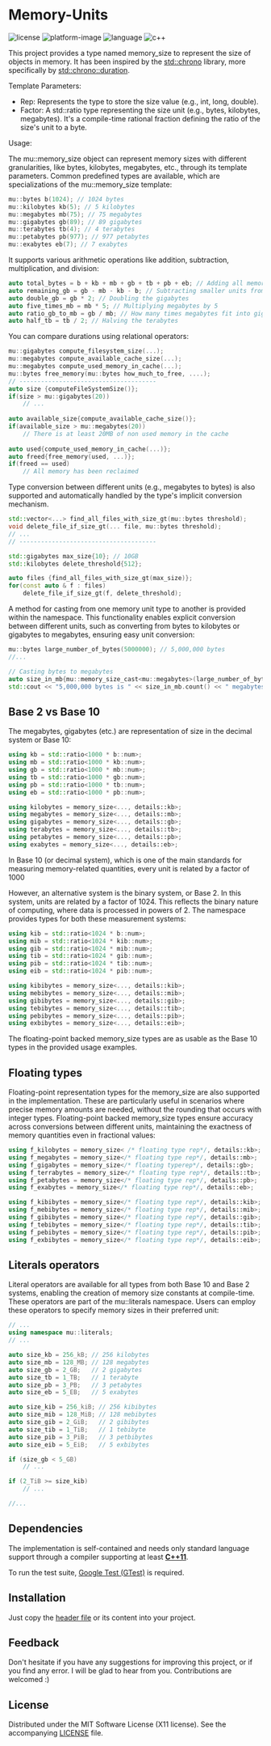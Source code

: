 Memory-Units
===============

![license](https://img.shields.io/badge/license-MIT-green.svg?style=flat-square)
![platform-image](https://img.shields.io/badge/platorms-linux64%20%7C%20osx%20%7C%20windows-lightgrey?style=flat-square)
![language](https://img.shields.io/badge/language-c++-blue.svg?style=flat-square)
![c++](https://img.shields.io/badge/std-c++11-blue.svg?style=flat-square)


This project provides a type named memory_size to represent the size of objects in memory. 
It has been inspired by the [std::chrono](https://en.cppreference.com/w/cpp/chrono) library, 
more specifically by [std::chrono::duration](https://en.cppreference.com/w/cpp/chrono/duration).



Template Parameters:
* Rep: Represents the type to store the size value (e.g., int, long, double).
* Factor: A std::ratio type representing the size unit (e.g., bytes, kilobytes, megabytes). 
It's a compile-time rational fraction defining the ratio of the size's unit to a byte.

Usage:

The mu::memory_size object can represent memory sizes with different granularities, 
like bytes, kilobytes, megabytes, etc., through its template parameters. Common predefined 
types are available, which are specializations of the mu::memory_size template:

```c++
mu::bytes b(1024); // 1024 bytes
mu::kilobytes kb(5); // 5 kilobytes
mu::megabytes mb(75); // 75 megabytes
mu::gigabytes gb(89); // 89 gigabytes
mu::terabytes tb(4); // 4 terabytes
mu::petabytes pb(977); // 977 petabytes
mu::exabytes eb(7); // 7 exabytes
```
It supports various arithmetic operations like addition, subtraction, multiplication, and division:
```c++
auto total_bytes = b + kb + mb + gb + tb + pb + eb; // Adding all memory sizes together
auto remaining_gb = gb - mb - kb - b; // Subtracting smaller units from gigabytes
auto double_gb = gb * 2; // Doubling the gigabytes
auto five_times_mb = mb * 5; // Multiplying megabytes by 5
auto ratio_gb_to_mb = gb / mb; // How many times megabytes fit into gigabytes
auto half_tb = tb / 2; // Halving the terabytes
```

You can compare durations using relational operators:

```c++
mu::gigabytes compute_filesystem_size(...);
mu::megabytes compute_available_cache_size(...);
mu::megabytes compute_used_memory_in_cache(...);
mu::bytes free_memory(mu::bytes how_much_to_free, ....);
// --------------------------------------
auto size {computeFileSystemSize()};
if(size > mu::gigabytes(20))
    // ...
   
auto available_size{compute_available_cache_size()};
if(available_size > mu::megabytes(20))
    // There is at least 20MB of non used memory in the cache
  
auto used{compute_used_memory_in_cache(...)};  
auto freed{free_memory(used, ...)};
if(freed == used)
    // All memory has been reclaimed
```

Type conversion between different units (e.g., megabytes to bytes) is also supported and automatically handled by the type's 
implicit conversion mechanism.
```c++
std::vector<...> find_all_files_with_size_gt(mu::bytes threshold);
void delete_file_if_size_gt(... file, mu::bytes threshold);
// ...
// --------------------------------------

std::gigabytes max_size{10}; // 10GB
std::kilobytes delete_threshold{512};

auto files {find_all_files_with_size_gt(max_size)};
for(const auto & f : files)
    delete_file_if_size_gt(f, delete_threshold); 
```

A method for casting from one memory unit type to another is provided within the
namespace. This functionality enables explicit conversion between different units,
such as converting from bytes to kilobytes or gigabytes to megabytes, ensuring easy
unit conversion:

```c++
mu::bytes large_number_of_bytes(5000000); // 5,000,000 bytes
//...

// Casting bytes to megabytes
auto size_in_mb{mu::memory_size_cast<mu::megabytes>(large_number_of_bytes)};
std::cout << "5,000,000 bytes is " << size_in_mb.count() << " megabytes." << std::endl;
```
## Base 2 vs Base 10

The megabytes, gigabytes (etc.) are representation of size in the decimal system or Base 10:
```c++
using kb = std::ratio<1000 * b::num>;
using mb = std::ratio<1000 * kb::num>;
using gb = std::ratio<1000 * mb::num>;
using tb = std::ratio<1000 * gb::num>;
using pb = std::ratio<1000 * tb::num>;
using eb = std::ratio<1000 * pb::num>;

using kilobytes = memory_size<..., details::kb>;
using megabytes = memory_size<..., details::mb>;
using gigabytes = memory_size<..., details::gb>;
using terabytes = memory_size<..., details::tb>;
using petabytes = memory_size<..., details::pb>;
using exabytes = memory_size<..., details::eb>;
```
In Base 10 (or decimal system), which is one of the main standards for measuring memory-related quantities, every unit is related 
by a factor of 1000

However, an alternative system is the binary system, or Base 2. In this system, units are related by a factor 
of 1024. This reflects the binary nature of computing, where data is processed in powers of 2. The namespace 
provides types for both these measurement systems:

```c++
using kib = std::ratio<1024 * b::num>;
using mib = std::ratio<1024 * kib::num>;
using gib = std::ratio<1024 * mib::num>;
using tib = std::ratio<1024 * gib::num>;
using pib = std::ratio<1024 * tib::num>;
using eib = std::ratio<1024 * pib::num>;

using kibibytes = memory_size<..., details::kib>;
using mebibytes = memory_size<..., details::mib>;
using gibibytes = memory_size<..., details::gib>;
using tebibytes = memory_size<..., details::tib>;
using pebibytes = memory_size<..., details::pib>;
using exbibytes = memory_size<..., details::eib>;
```
The floating-point backed memory_size types are as usable as the Base 10 types in the provided usage examples.

## Floating types

Floating-point representation types for the memory_size are also supported in the implementation. These are
particularly useful in scenarios where precise memory amounts are needed, without the rounding that occurs 
with integer types. Floating-point backed memory_size types ensure accuracy across conversions between different 
units, maintaining the exactness of memory quantities even in fractional values:

```c++
using f_kilobytes = memory_size< /* floating type rep*/, details::kb>;
using f_megabytes = memory_size</* floating type rep*/, details::mb>;
using f_gigabytes = memory_size</* floating typerep*/, details::gb>;
using f_terrabytes = memory_size</* floating type rep*/, details::tb>;
using f_petabytes = memory_size</* floating type rep*/, details::pb>;
using f_exabytes = memory_size</* floating type rep*/, details::eb>;

using f_kibibytes = memory_size</* floating type rep*/, details::kib>;
using f_mebibytes = memory_size</* floating type rep*/, details::mib>;
using f_gibibytes = memory_size</* floating type rep*/, details::gib>;
using f_tebibytes = memory_size</* floating type rep*/, details::tib>;
using f_pebibytes = memory_size</* floating type rep*/, details::pib>;
using f_exbibytes = memory_size</* floating type rep*/, details::eib>;
```

## Literals operators

Literal operators are available for all types from both Base 10 and Base 2 systems, enabling the creation
of memory size constants at compile-time. These operators are part of the mu::literals namespace. Users can
employ these operators to specify memory sizes in their preferred unit:

```c++
// ...
using namespace mu::literals;
// ...

auto size_kb = 256_kB; // 256 kilobytes
auto size_mb = 128_MB; // 128 megabytes
auto size_gb = 2_GB;   // 2 gigabytes
auto size_tb = 1_TB;   // 1 terabyte
auto size_pb = 3_PB;   // 3 petabytes
auto size_eb = 5_EB;   // 5 exabytes

auto size_kib = 256_kiB; // 256 kibibytes
auto size_mib = 128_MiB; // 128 mebibytes
auto size_gib = 2_GiB;   // 2 gibibytes
auto size_tib = 1_TiB;   // 1 tebibyte
auto size_pib = 3_PiB;   // 3 petbibytes
auto size_eib = 5_EiB;   // 5 exbibytes

if (size_gb < 5_GB) 
    // ...

if (2_TiB >= size_kib)
    // ...

//...
```

## Dependencies

The implementation is self-contained and needs only standard language support through a compiler supporting at 
least **[C++11](https://en.cppreference.com/w/cpp/compiler_support)**.

To run the test suite, [Google Test (GTest)](https://github.com/google/googletest) is required.

## Installation

Just copy the [header file](include/memory_units.hpp) or its content into your project.

## Feedback

Don't hesitate if you have any suggestions for improving this project, or if you find any error. I will be glad to
hear from you. Contributions are welcomed :)

## License

Distributed under the MIT Software License (X11 license).
See the accompanying [LICENSE](LICENSE) file.